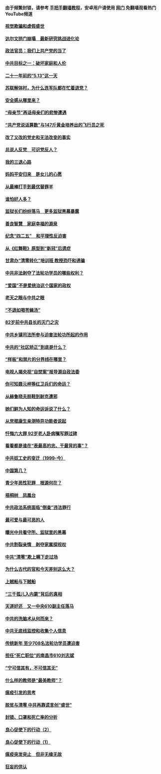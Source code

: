 #### 由于频繁封锁，请参考 [手把手翻墙教程](https://github.com/gfw-breaker/guides/wiki/)，安卓用户请使用 [网门](https://github.com/gfw-breaker/nogfw/blob/master/dl.md?t=06030801) 免翻墙观看热门YouTube频道 

#### [视觉欺骗和虚假盛世](../pages/19/426443.md?t=06030801) 

#### [达尔文拱门崩塌　最新研究挑战进化论](../pages/19/426009.md?t=06030801) 

#### [政法官员：我们上共产党的当了](../pages/19/425351.md?t=06030801) 

#### [中共目标之一：破坏家庭和人伦](../pages/19/424454.md?t=06030801) 

#### [二十一年前的“5.13”这一天](../pages/19/424814.md?t=06030801) 

#### [苏联解体时，为什么连军队都在忙着退党？](../pages/19/424335.md?t=06030801) 

#### [安全感从哪里来？](../pages/19/424336.md?t=06030801) 

#### [“母亲节”再话母亲们的悲惨遭遇](../pages/19/424234.md?t=06030801) 

#### [“共产党说话算数”与147斤黄金培养出的飞行员之死](../pages/19/424115.md?t=06030801) 

#### [改了又改的党史和无法改变的事实](../pages/19/424037.md?t=06030801) 

#### [总说人反党　可识党反人？](../pages/19/423820.md?t=06030801) 

#### [我的三退心路](../pages/19/423876.md?t=06030801) 

#### [妈妈平安归来　是女儿的心愿](../pages/19/423947.md?t=06030801) 

#### [从最棒打手到最优替罪羊](../pages/19/423819.md?t=06030801) 

#### [谁怕好人多？](../pages/19/423774.md?t=06030801) 

#### [监狱长们纷纷落马　更多监狱黑幕暴露](../pages/19/423787.md?t=06030801) 

#### [善良智慧　家庭幸福的源泉](../pages/19/423632.md?t=06030801) 

#### [纪念“四二五”　和平理性反迫害](../pages/19/423660.md?t=06030801) 

#### [从《红舞鞋》原型到“新冠”后遗症](../pages/19/423509.md?t=06030801) 

#### [甘肃办“清零转化”培训班 教授恐吓和诱骗](../pages/19/423498.md?t=06030801) 

#### [中共非法剥夺了法轮功学员的哪些权利？](../pages/19/423392.md?t=06030801) 

#### [“爱国”不是爱统治这个国家的政权](../pages/19/423029.md?t=06030801) 

#### [老天之眼与中共之眼](../pages/19/423378.md?t=06030801) 

#### [“不退如喝苍蝇汤”](../pages/19/423287.md?t=06030801) 

#### [82岁前中共县长的灭门之灾](../pages/19/423055.md?t=06030801) 

#### [中共乡镇司法所参与迫害法轮功所起的作用](../pages/19/423064.md?t=06030801) 

#### [中共的“社区矫正”到底是什么？](../pages/19/422870.md?t=06030801) 

#### [“样板”和禁片的分界线在哪里？](../pages/19/422704.md?t=06030801) 

#### [电视人揭央视“自焚案”报导源自政法委](../pages/19/422770.md?t=06030801) 

#### [你可知聂元梓等红卫兵们的命运？](../pages/19/422848.md?t=06030801) 

#### [从赫鲁晓夫脱鞋到耐克遭邪](../pages/19/422826.md?t=06030801) 

#### [她们鲜为人知的命运诉说了什么？](../pages/19/422754.md?t=06030801) 

#### [从党棍康生亲测特异功能者说起](../pages/19/422657.md?t=06030801) 

#### [忏悔六大罪 92岁老人卧病嘱写罪过碑](../pages/19/422750.md?t=06030801) 

#### [看看都是谁在“表最高的忠、干最背的事”？](../pages/19/422703.md?t=06030801) 

#### [中共奴工史的变迁（1999-今）](../pages/19/422656.md?t=06030801) 

#### [中国第几？](../pages/19/422496.md?t=06030801) 

#### [青少年恶性犯罪　根源何在？](../pages/19/422449.md?t=06030801) 

#### [梧桐树　凤凰台](../pages/19/422442.md?t=06030801) 

#### [中共政法系统面临“倒查”违法罪行](../pages/19/422497.md?t=06030801) 

#### [最可爱与最可恶的人](../pages/19/422448.md?t=06030801) 

#### [曝光中共看守所、监狱里的黑幕](../pages/19/422390.md?t=06030801) 

#### [中共割裂亲情　剥夺家属探视权](../pages/19/422364.md?t=06030801) 

#### [中共“清零”欺上瞒下走过场](../pages/19/422306.md?t=06030801) 

#### [为什么古代的官和今天差别这么大？](../pages/19/422228.md?t=06030801) 

#### [上贼船与下贼船](../pages/19/422276.md?t=06030801) 

#### [“三千孤儿入内蒙”背后的真相](../pages/19/422229.md?t=06030801) 

#### [天道好还　又一中央610副主任落马](../pages/19/422155.md?t=06030801) 

#### [中共的洗脑术从何而来？](../pages/19/422154.md?t=06030801) 

#### [中共无底线监控和收集个人信息](../pages/19/422039.md?t=06030801) 

#### [传统新年 至少708名法轮功学员遭迫害](../pages/19/421946.md?t=06030801) 

#### [担任“死亡职位”的南昌市610刘志斌](../pages/19/421957.md?t=06030801) 

#### [“宁可信其有，不可信其无”](../pages/19/421691.md?t=06030801) 

#### [什么样的教师是“最美教师”？](../pages/19/421755.md?t=06030801) 

#### [瘟疫引发的思考](../pages/19/421594.md?t=06030801) 

#### [脱贫与清零 中共再靠谎言创“盛世”](../pages/19/421590.md?t=06030801) 

#### [封锁、口罩和死亡率的分析](../pages/19/421495.md?t=06030801) 

#### [良心促使下的行动（2）](../pages/19/421361.md?t=06030801) 

#### [良心促使下的行动（1）](../pages/19/421302.md?t=06030801) 

#### [瘟疫突发突止　但非无缘无故](../pages/19/421281.md?t=06030801) 

#### [狂妄的供认](../pages/19/421199.md?t=06030801) 

